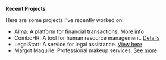 **Recent Projects**

Here are some projects I've recently worked on:

- Alma: A platform for financial transactions. [More info](https://getalma.eu/)
- ComboHR: A tool for human resource management. [Details](https://combohr.com/)
- LegalStart: A service for legal assistance. [View here](https://www.legalstart.fr/)
- Margot Maquille: Professional makeup services. [See more](https://www.margotmaquille.fr/)
